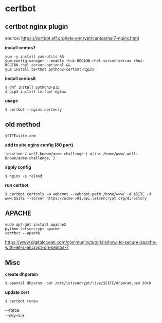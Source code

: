 certbot
=======

## certbot nginx plugin 
source: https://certbot.eff.org/lets-encrypt/centosrhel7-nginx.html

**install centos7**
```
yum -y install yum-utils &&
yum-config-manager --enable rhui-REGION-rhel-server-extras rhui-REGION-rhel-server-optional &&
yum install certbot python2-certbot-nginx
```
**install centos8**
```
$ dnf install python3-pip
$ pip3 install certbot-nginx
```
**usage**
```
$ certbot --nginx certonly
```
## old method

    $SITE=site.com

**add to site nginx config (80 port)**

    location /.well-known/acme-challenge { alias /home/www/.well-known/acme-challenge; }
**apply config**

    $ nginx -s reload

**run certbot**

    $ certbot certonly -a webroot --webroot-path /home/www/ -d $SITE -d www.$SITE --server https://acme-v01.api.letsencrypt.org/directory


## APACHE
```
sudo apt-get install apache2 
python-letsencrypt-apache
certbot --apache
```
https://www.digitalocean.com/community/tutorials/how-to-secure-apache-with-let-s-encrypt-on-centos-7
## Misc
**create dhparam**  

    $ openssl dhparam -out /etc/letsencrypt/live/$SITE/dhparam.pem 2048

**update cert**

    $ certbot renew
    
--force  
--dry-run